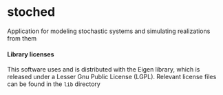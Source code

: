 # stoched
Application for modeling stochastic systems and simulating realizations from them

#### Library licenses
This software uses and is distributed with the Eigen library, which is released under a Lesser Gnu Public License (LGPL). Relevant license files can be found in the ``lib`` directory
